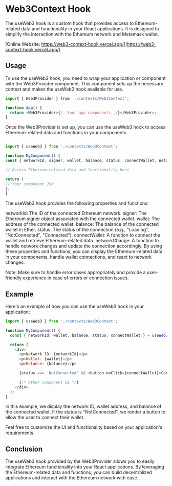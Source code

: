 # Web3Context Hook

The useWeb3 hook is a custom hook that provides access to Ethereum-related data and functionality in your React applications. It is designed to simplify the interaction with the Ethereum network and Metamask wallet.

[Online Website: https://web3-context-hook.vercel.app/](https://web3-context-hook.vercel.app/)

## Usage

To use the useWeb3 hook, you need to wrap your application or component with the Web3Provider component. This component sets up the necessary context and makes the useWeb3 hook available for use.

```javascript
import { Web3Provider } from './contexts/Web3Context';

function App() {
  return <Web3Provider>{/_ Your app components _/}</Web3Provider>;
}
```

Once the Web3Provider is set up, you can use the useWeb3 hook to access Ethereum-related data and functions in your components.

```javascript

import { useWeb3 } from './contexts/Web3Context';

function MyComponent() {
const { networkId, signer, wallet, balance, status, connectWallet, networkChange } = useWeb3();

// Access Ethereum-related data and functionality here

return (
// Your component JSX
);
}
```

The useWeb3 hook provides the following properties and functions:

networkId: The ID of the connected Ethereum network.
signer: The Ethereum signer object associated with the connected wallet.
wallet: The address of the connected wallet.
balance: The balance of the connected wallet in Ether.
status: The status of the connection (e.g., "Loading", "NotConnected", "Connected").
connectWallet: A function to connect the wallet and retrieve Ethereum-related data.
networkChange: A function to handle network changes and update the connection accordingly.
By using these properties and functions, you can display the Ethereum-related data in your components, handle wallet connections, and react to network changes.

Note: Make sure to handle error cases appropriately and provide a user-friendly experience in case of errors or connection issues.

## Example

Here's an example of how you can use the useWeb3 hook in your application:

```javascript
import { useWeb3 } from './contexts/Web3Context';

function MyComponent() {
  const { networkId, wallet, balance, status, connectWallet } = useWeb3();

  return (
    <div>
      <p>Network ID: {networkId}</p>
      <p>Wallet: {wallet}</p>
      <p>Balance: {balance}</p>

      {status === 'NotConnected' && <button onClick={connectWallet}>Connect Wallet</button>}

      {/* Other component UI */}
    </div>
  );
}
```

In this example, we display the network ID, wallet address, and balance of the connected wallet. If the status is "NotConnected", we render a button to allow the user to connect their wallet.

Feel free to customize the UI and functionality based on your application's requirements.

## Conclusion

The useWeb3 hook provided by the Web3Provider allows you to easily integrate Ethereum functionality into your React applications. By leveraging the Ethereum-related data and functions, you can build decentralized applications and interact with the Ethereum network with ease.
